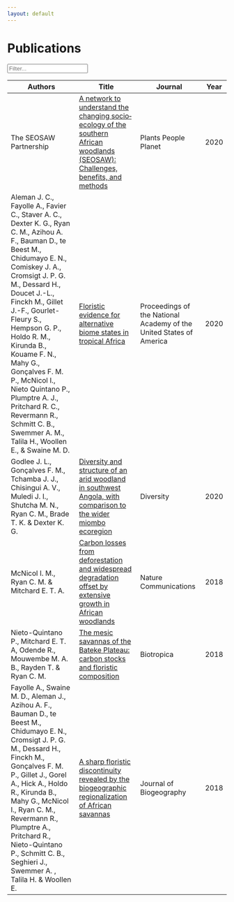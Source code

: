 ```yaml
---
layout: default
---
```


<!--- scripts --->
<script src="{{ site.baseurl }}/scripts/filter_table.js"></script>
<script src="{{ site.baseurl }}/scripts/jquery.tablesorter.js"></script>
<script>
    $(function(){
      $("#myTable").tablesorter({ sortList: [[3,1]],
     		headerTemplate: '{content}{icon}' });
    });
</script>

# Publications

<!--- table starts --->
<input class="filter" id='myInput' onkeyup='filterTable()' type='text' placeholder="Filter...">

 <table class="tablesorter" id="myTable">
	 <thead>
	 	 <tr id='tableHeader'>
		 	 <th>Authors</th>
		 	 <th>Title</th>
		 	 <th>Journal</th>
		 	 <th>Year</th>
	 	 </tr>
	 </thead>
	 <tbody id='tableBody'>
	 <tr>
		 <td>The SEOSAW Partnership</td>
		 <td><a href="https://doi.org/10.1002/ppp3.10168" target="_blank">A network to understand the changing socio‐ecology of the southern African woodlands (SEOSAW): Challenges, benefits, and methods</a></td>
		 <td>Plants People Planet</td>
		 <td>2020</td>
	 </tr>
	 <tr>
		 <td>Aleman J. C., Fayolle A., Favier C., Staver A. C., Dexter K. G., Ryan C. M., Azihou A. F., Bauman D., te Beest M., Chidumayo E. N., Comiskey J. A., Cromsigt J. P. G. M., Dessard H., Doucet J.-L., Finckh M., Gillet J.-F., Gourlet-Fleury S., Hempson G. P., Holdo R. M., Kirunda B., Kouame F. N., Mahy G., Gonçalves F. M. P., McNicol I., Nieto Quintano P., Plumptre A. J., Pritchard R. C., Revermann R., Schmitt C. B., Swemmer A. M., Talila H., Woollen E., & Swaine M. D.</td>
		 <td><a href="https://doi.org/10.1073/pnas.2011515117" target="_blank">Floristic evidence for alternative biome states in tropical Africa</a></td>
		 <td>Proceedings of the National Academy of the United States of America</td>
		 <td>2020</td>
	 </tr>
	 <tr>
		 <td>Godlee J. L., Gonçalves F. M., Tchamba J. J., Chisingui A. V., Muledi J. I., Shutcha M. N., Ryan C. M., Brade T. K. & Dexter K. G.</td>
		 <td><a href="https://dx.doi.org/10.3390/d12040140" target="_blank">Diversity and structure of an arid woodland in southwest Angola, with comparison to the wider miombo ecoregion</a></td>
		 <td>Diversity</td>
		 <td>2020</td>
	 </tr>
	 <tr>
		 <td>McNicol I. M., Ryan C. M. & Mitchard E. T. A.</td>
		 <td><a href="https://www.nature.com/articles/s41467-018-05386-z" target="_blank">Carbon losses from deforestation and widespread degradation offset by extensive growth in African woodlands</a></td>
		 <td>Nature Communications</td>
		 <td>2018</td>
	 </tr>
	 <tr>
		 <td>Nieto-Quintano P., Mitchard E. T. A, Odende R., Mouwembe M. A. B., Rayden T. & Ryan C. M.</td>
		 <td><a href="https://doi.org/10.1111/btp.12606" target="_blank">The mesic savannas of the Bateke Plateau: carbon stocks and floristic composition</a></td>
		 <td>Biotropica</td>
		 <td>2018</td>
	 </tr>
	 <tr>
		 <td>Fayolle A., Swaine M. D., Aleman J., Azihou A. F., Bauman D., te Beest M., Chidumayo E. N., Cromsigt J. P. G. M., Dessard H., Finckh M., Gonçalves F. M. P., Gillet J., Gorel A., Hick A., Holdo R., Kirunda B., Mahy G., McNicol I., Ryan C. M., Revermann R., Plumptre A., Pritchard R., Nieto-Quintano P., Schmitt C. B., Seghieri J., Swemmer A. , Talila H. & Woollen E.</td> 
		 <td><a href="https://doi.org/10.1111/jbi.13475" target="_blank">A sharp floristic discontinuity revealed by the biogeographic regionalization of African savannas</a></td>
		 <td>Journal of Biogeography</td>
		 <td>2018</td>
	 </tr>
 	 </tbody>
 </table>
